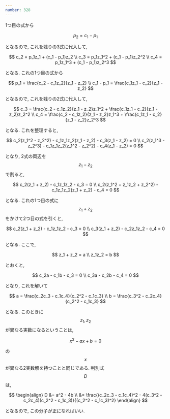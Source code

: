 ```yaml
---
number: 328
---
```

1つ目の式から

$$
p_2 = c_1 - p_1
$$

となるので, これを残りの3式に代入して,

$$
c_2 = p_1z_1 + (c_1 - p_1)z_2 \\
c_3 = p_1z_1^2 + (c_1 - p_1)z_2^2 \\
c_4 = p_1z_1^3 + (c_1 - p_1)z_2^3
$$

となる. これの1つ目の式から

$$
p_1 = \frac{c_2 - c_1z_2}{z_1 - z_2} \\
c_1 - p_1 = \frac{c_1z_1 - c_2}{z_1 - z_2}
$$

となるので, これを残りの2式に代入して,

$$
c_3 = \frac{c_2 - c_1z_2}{z_1 - z_2}z_1^2 + \frac{c_1z_1 - c_2}{z_1 - z_2}z_2^2 \\
c_4 = \frac{c_2 - c_1z_2}{z_1 - z_2}z_1^3 + \frac{c_1z_1 - c_2}{z_1 - z_2}z_2^3
$$

となる. これを整理すると,

$$
c_2(z_1^2 - z_2^2) - c_1z_1z_2(z_1 - z_2) - c_3(z_1 - z_2) = 0 \\
c_2(z_1^3 - z_2^3) - c_1z_1z_2(z_1^2 - z_2^2) - c_4(z_1 - z_2) = 0
$$

となり, 2式の両辺を $$ z_1 - z_2 $$ で割ると,

$$
c_2(z_1 + z_2) - c_1z_1z_2 - c_3 = 0 \\
c_2(z_1^2 + z_1z_2 + z_2^2) - c_1z_1z_2(z_1 + z_2) - c_4 = 0
$$

となる. これの1つ目の式に $$ z_1 + z_2 $$ をかけて2つ目の式を引くと,

$$
c_2(z_1 + z_2) - c_1z_1z_2 - c_3 = 0 \\
c_3(z_1 + z_2) - c_2z_1z_2 - c_4 = 0
$$

となる. ここで,

$$
z_1 + z_2 = a \\
z_1z_2 = b
$$

とおくと,

$$
c_2a - c_1b - c_3 = 0 \\
c_3a - c_2b - c_4 = 0
$$

となり, これを解いて

$$
a = \frac{c_2c_3 - c_1c_4}{c_2^2 - c_1c_3} \\
b = \frac{c_3^2 - c_2c_4}{c_2^2 - c_1c_3}
$$

となる. このときに $$ z_1, z_2 $$ が異なる実数になるということは,

$$
x^2 - ax + b = 0
$$

の $$ x $$ が異なる2実数解を持つことと同じである. 判別式 $$ D $$ は,

$$
\begin{align}
D &= a^2 - 4b \\
  &= \frac{(c_2c_3 - c_1c_4)^2 - 4(c_3^2 - c_2c_4)(c_2^2 - c_1c_3)}{(c_2^2 - c_1c_3)^2}
\end{align}
$$

となるので, この分子が正になればいい.
